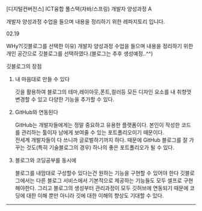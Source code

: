 [디지털컨버전스] ICT융합 풀스택(자바/스프링) 개발자 양성과정 A

개발자 양성과정 수업을 들으며 내용을 정리하기 위한 레파지토리 입니다.

02.19

WHy?(깃블로그를 선택한 이유)
개발자 양성과정 수업을 들으며 내용을 정리하기 위한 개인 공간으로 깃블로그를 선택하였다.(블로그는 추후 생성예정..^^)

깃블로그의 장점

  1. 내 마음대로 만들 수 있다

     깃을 활용하여 블로그의 테마,레이아웃,폰트,컬러등 모든 디자인 요소를 내 취향껏 변경할 수 있고 다양한 기능을 추가할 수 있다.

  2. GitHub와 연동된다

     GitHub는 개발자들에게는 정말 중요하고 유용한 플랫폼이다. 본인이 작성한 코드를 관리하는 툴이자 남에게 보여줄 수 있는 포트폴리오이기 때문이다.  
     전세계 개발자들이 다 쓰니까 글로벌하기까지 하다. 때문에 GitHub 블로그를 잘 가꾸는 것도(특히 기술블로그의 경우) 하나의 좋은 포트폴리오가 될 수 있다.

  3. 블로그와 코딩공부를 동시에

     블로그를 내맘대로 구성할수 있다는건 원하는 기능을 구현할 수 있어야 한다 깃블로그에서는 다른 블로그 서비스에서 기본적으로 제공하는 기능들도 모두 셀프로 구현해야한다.
     그리고 블로그의 생성부터 관리과정이 모두 깃허브에 연동되기 때문에 코딩에 대한 이해 뿐만 아니라 깃에 대한 이해의 향상도 기대할 수 있다.
     
     
------------------------------------------------------------------------------------------------------------------------------------------------------------------------

